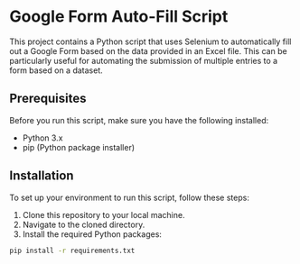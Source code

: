 # Google Form Auto-Fill Script

This project contains a Python script that uses Selenium to automatically fill out a Google Form based on the data provided in an Excel file. This can be particularly useful for automating the submission of multiple entries to a form based on a dataset.

## Prerequisites

Before you run this script, make sure you have the following installed:
- Python 3.x
- pip (Python package installer)

## Installation

To set up your environment to run this script, follow these steps:

1. Clone this repository to your local machine.
2. Navigate to the cloned directory.
3. Install the required Python packages:

```bash
pip install -r requirements.txt
